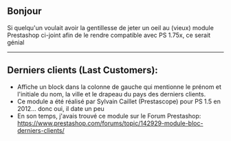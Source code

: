 ## Bonjour

Si quelqu'un voulait avoir la gentillesse de jeter un oeil au (vieux) module Prestashop ci-joint afin de le rendre compatible avec PS 1.75x, ce serait génial

* * * * *

## Derniers clients (Last Customers):


  - Affiche un block dans la colonne de gauche qui mentionne le prénom et l'initiale du nom, la ville et le drapeau du pays des derniers clients.
  - Ce module a été réalisé par Sylvain Caillet (Prestascope) pour PS 1.5 en 2012... donc oui, il date un peu
  - En son temps, j'avais trouvé ce module sur le Forum Prestashop:
  https://www.prestashop.com/forums/topic/142929-module-bloc-derniers-clients/


